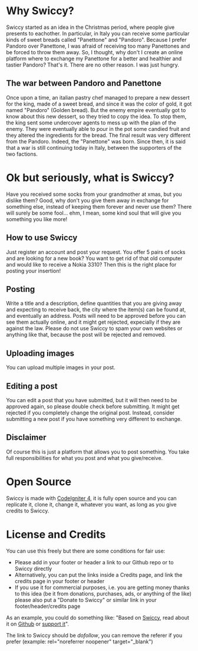 # Why Swiccy?
Swiccy started as an idea in the Christmas period, where people give presents to eachother.
In particular, in Italy you can receive some particular kinds of sweet breads called "Panettone" and "Pandoro".
Because I prefer Pandoro over Panettone, I was afraid of receiving too many Panettones and be forced to throw them away. So, I thought, why don't I create an online platform where to exchange my Panettone for a better and healthier and tastier Pandoro? That's it. There are no other reason. I was just hungry.

## The war between Pandoro and Panettone
Once upon a time, an italian pastry chef managed to prepare a new dessert for the king, made of a sweet bread, and since it was the color of gold, it got named "Pandoro" (Golden bread).
But the enemy empire eventually got to know about this new dessert, so they tried to copy the idea. To stop them, the king sent some undercover agents to mess up with the plan of the enemy. They were eventually able to pour in the pot some candied fruit and they altered the ingredients for the bread.
The final result was very different from the Pandoro. Indeed, the "Panettone" was born.
Since then, it is said that a war is still continuing today in Italy, between the supporters of the two factions.

# Ok but seriously, what is Swiccy?
Have you received some socks from your grandmother at xmas, but you dislike them? Good, why don't you give them away in exchange for something else, instead of keeping them forever and never use them? There will surely be some fool... ehm, I mean, some kind soul that will give you something you like more!

## How to use Swiccy
Just register an account and post your request. You offer 5 pairs of socks and are looking for a new book? You want to get rid of that old computer and would like to receive a Nokia 3310? Then this is the right place for posting your insertion!

## Posting
Write a title and a description, define quantities that you are giving away and expecting to receive back, the city where the item(s) can be found at, and eventually an address.
Posts will need to be approved before you can see them actually online, and it might get rejected, expecially if they are against the law.
Please do not use Swiccy to spam your own websites or anything like that, because the post will be rejected and removed.

## Uploading images
You can upload multiple images in your post.

## Editing a post
You can edit a post that you have submitted, but it will then need to be approved again, so please double check before submitting. It might get rejected if you completely change the original post. Instead, consider submitting a new post if you have something very different to exchange.

## Disclaimer
Of course this is just a platform that allows you to post something. You take full responsibilities for what you post and what you give/receive.

# Open Source
Swiccy is made with [CodeIgniter 4](https://codeigniter.com/), it is fully open source and you can replicate it, clone it, change it, whatever you want, as long as you give credits to Swiccy.

# License and Credits
You can use this freely but there are some conditions for fair use:
- Please add in your footer or header a link to our Github repo or to Swiccy directly
- Alternatively, you can put the links inside a Credits page, and link the credits page in your footer or header
- If you use it for commercial purposes, i.e. you are getting money thanks to this idea (be it from donations, purchases, ads, or anything of the like) please also put a "Donate to Swiccy" or similar link in your footer/header/credits page

As an example, you could do something like:
"Based on [Swiccy](https://www.swiccy.it), read about it on [Github](https://www.github.com) or [support it](https://www.swiccy.it)".

The link to Swiccy should be *dofollow*, you can remove the referer if you prefer (example: rel="noreferrer noopener" target="_blank")

